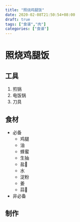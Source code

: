 ```yaml
---
title: "照烧鸡腿饭"
date: 2020-02-08T21:50:54+08:00
draft: true
tags: ["食谱","肉"]
categories: ["食谱"]
---
```



# 照烧鸡腿饭

## 工具
1. 煎锅
2. 电饭锅
3. 刀具
## 食材
- 必备
  - 鸡腿
  - 油
  - 蜂蜜
  - 生抽
  - 盐🧂
  - 水
  - 淀粉
  - 姜
  - 蒜🧄
- 非必备
## 制作

### 
